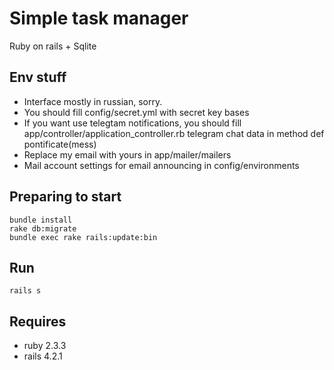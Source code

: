 # Simple task manager
Ruby on rails + Sqlite

## Env stuff
* Interface mostly in russian, sorry.
* You should fill config/secret.yml with secret key bases
* If you want use telegtam notifications, you should fill app/controller/application_controller.rb telegram chat data in method def pontificate(mess)
* Replace my email with yours in app/mailer/mailers
* Mail account settings for email announcing in config/environments

## Preparing to start
```console
bundle install
rake db:migrate
bundle exec rake rails:update:bin
```

## Run
```console
rails s
```

## Requires
* ruby 2.3.3
* rails 4.2.1
